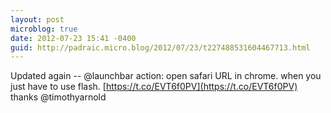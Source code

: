 ```yaml
---
layout: post
microblog: true
date: 2012-07-23 15:41 -0400
guid: http://padraic.micro.blog/2012/07/23/t227488531604467713.html
---
```

Updated again -- @launchbar action: open safari URL in chrome. when you just have to use flash. [https://t.co/EVT6f0PV](https://t.co/EVT6f0PV) thanks @timothyarnold
